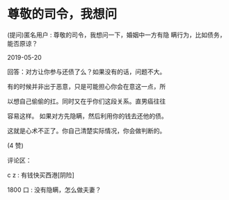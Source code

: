 # 尊敬的司令，我想问

(提问)匿名用户 : 尊敬的司令，我想问一下，婚姻中一方有隐 瞒行为，比如债务，能否原谅？

2019-05-20

回答：对方让你参与还债了么？如果没有的话，问题不大。

有的时候并非出于恶意，只是可能担心你会在意这一点，所

以想自己偷偷的扛。同时又在乎你们这段关系。直男癌往往

容易这样。 如果对方先隐瞒，然后利用你的钱去还他的债。

这就是心术不正了。你自己清楚实际情况，你会做判断的。

(4 赞)

评论区：

c z : 有钱快买西港[阴险]

1800 口 : 没有隐瞒，怎么做夫妻？
